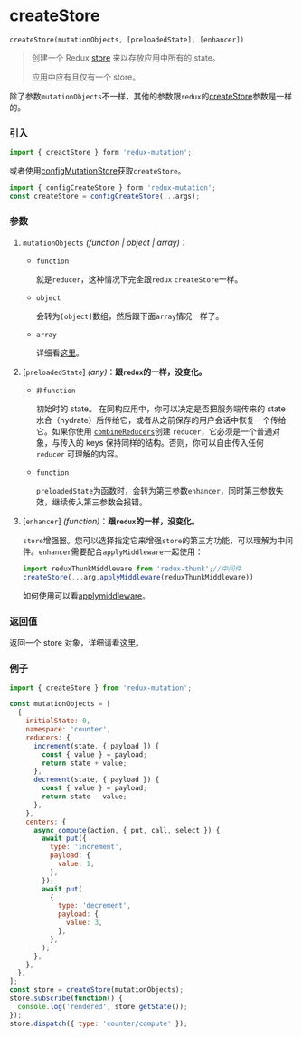 # createStore

```
createStore(mutationObjects, [preloadedState], [enhancer])
```

> 创建一个 Redux [store](https://www.redux.org.cn/docs/api/Store.html) 来以存放应用中所有的 state。
>
> 应用中应有且仅有一个 store。

除了参数`mutationObjects`不一样，其他的参数跟`redux`的[createStore](https://redux.js.org/api/createstore)参数是一样的。

### 引入

```js
import { creactStore } form 'redux-mutation';
```

或者使用[configMutationStore](/docs/api/configCreateStore)获取`createStore`。

```js
import { configCreateStore } form 'redux-mutation';
const createStore = configCreateStore(...args);
```

### 参数

1. `mutationObjects` *(function | object | array)*：

   - `function`

     就是`reducer`，这种情况下完全跟`redux` `createStore`一样。

   - `object`

     会转为`[object]`数组，然后跟下面`array`情况一样了。

   - `array`

     详细看[这里](../introduction/new-concepts.md#mutationobject)。

2. [`preloadedState`] *(any)*：**跟`redux`的一样，没变化。**

   - `非function`

     初始时的 state。 在同构应用中，你可以决定是否把服务端传来的 state 水合（hydrate）后传给它，或者从之前保存的用户会话中恢复一个传给它。如果你使用 [`combineReducers`](https://www.redux.org.cn/docs/api/combineReducers.html)创建 `reducer`，它必须是一个普通对象，与传入的 keys 保持同样的结构。否则，你可以自由传入任何 `reducer` 可理解的内容。

   - `function`

     `preloadedState`为函数时，会转为第三参数`enhancer`，同时第三参数失效，继续传入第三参数会报错。

3. [`enhancer`] *(function)*：**跟`redux`的一样，没变化。**

   `store`增强器。您可以选择指定它来增强`store`的第三方功能，可以理解为中间件。`enhancer`需要配合`applyMiddleware`一起使用：

   ```js
   import reduxThunkMiddleware from 'redux-thunk';//中间件
   createStore(...arg,applyMiddleware(reduxThunkMiddleware))
   ```

   如何使用可以看[applymiddleware](https://redux.js.org/api/applymiddleware)。

### 返回值

返回一个 store 对象，详细请看[这里](/docs/api/store.md)。

### 例子

```js
import { createStore } from 'redux-mutation';

const mutationObjects = [
  {
    initialState: 0,
    namespace: 'counter',
    reducers: {
      increment(state, { payload }) {
        const { value } = payload;
        return state + value;
      },
      decrement(state, { payload }) {
        const { value } = payload;
        return state - value;
      },
    },
    centers: {
      async compute(action, { put, call, select }) {
        await put({
          type: 'increment',
          payload: {
            value: 1,
          },
        });
        await put(
          {
            type: 'decrement',
            payload: {
              value: 3,
            },
          },
        );
      },
    },
  },
];
const store = createStore(mutationObjects);
store.subscribe(function() {
  console.log('rendered', store.getState());
});
store.dispatch({ type: 'counter/compute' });
```
